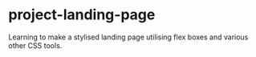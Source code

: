 # project-landing-page
Learning to make a stylised landing page utilising flex boxes and various other CSS tools. 
